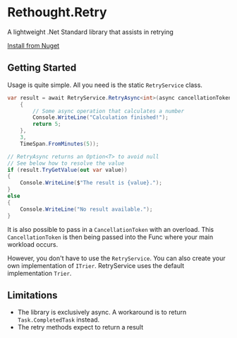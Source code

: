 # Rethought.Retry

A lightweight .Net Standard library that assists in retrying

[Install from Nuget](https://www.nuget.org/packages/Rethought.Retry/)

## Getting Started

Usage is quite simple. All you need is the static `RetryService` class.

```csharp
var result = await RetryService.RetryAsync<int>(async cancellationToken =>
    {
        // Some async operation that calculates a number
        Console.WriteLine("Calculation finished!");
        return 5;
    }, 
    3,
    TimeSpan.FromMinutes(5));

// RetryAsync returns an Option<T> to avoid null
// See below how to resolve the value
if (result.TryGetValue(out var value))
{
    Console.WriteLine($"The result is {value}.");
}
else
{
    Console.WriteLine("No result available.");
}
```

It is also possible to pass in a `CancellationToken` with an overload. 
This `CancellationToken` is then being passed into the Func where your main workload occurs. 

However, you don't have to use the `RetryService`. You can also create your own implementation of `ITrier`. 
RetryService uses the default implementation `Trier`.  

## Limitations

- The library is exclusively async. A workaround is to return `Task.CompletedTask` instead.
- The retry methods expect to return a result